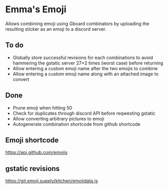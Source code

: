 # Emma's Emoji

Allows combining emoji using Gboard combinators by uploading the resulting
sticker as an emoji to a discord server.

## To do

* Globally store successful revisions for each combinations to avoid hammering
  the gstatic server 27×2 times (worst case) before returning
* Allow entering a custom emoji name after the two emojis to combine
* Allow entering a custom emoji name along with an attached image to convert

## Done

* Prune emoji when hitting 50
* Check for duplicates through discord API before reqwesting gstatic
* Allow converting arbitrary pictures to emoji
* Autogenerate combination shortcode from github shortcode

## Emoji shortcode

https://api.github.com/emojis

## gstatic revisions

https://git.emoji.supply/kitchen/emojidata.js
